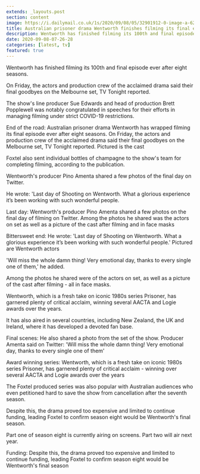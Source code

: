 ```yaml
---
extends: _layouts.post
section: content
image: https://i.dailymail.co.uk/1s/2020/09/08/05/32901912-0-image-a-62_1599539113206.jpg 
title: Australian prisoner drama Wentworth finishes filming its final episode ever 
description: Wentworth has finished filming its 100th and final episode ever after eight seasons. 
date: 2020-09-08-07-26-28 
categories: [latest, tv] 
featured: true 
--- 
```

Wentworth has finished filming its 100th and final episode ever after eight seasons.

On Friday, the actors and production crew of the acclaimed drama said their final goodbyes on the Melbourne set, TV Tonight reported.  

The show's line producer Sue Edwards and head of production Brett Popplewell was notably congratulated in speeches for their efforts in managing filming under strict COVID-19 restrictions. 

End of the road: Australian prisoner drama Wentworth has wrapped filming its final episode ever after eight seasons. On Friday, the actors and production crew of the acclaimed drama said their final goodbyes on the Melbourne set, TV Tonight reported. Pictured is the cast 

Foxtel also sent individual bottles of champagne to the show's team for completing filming, according to the publication. 

Wentworth's producer Pino Amenta shared a few photos of the final day on Twitter.

He wrote: 'Last day of Shooting on Wentworth. What a glorious experience it’s been working with such wonderful people. 

Last day: Wentworth's producer Pino Amenta shared a few photos on the final day of filming on Twitter. Among the photos he shared was the actors on set as well as a picture of the cast after filming and in face masks

Bittersweet end: He wrote: 'Last day of Shooting on Wentworth. What a glorious experience it’s been working with such wonderful people.' Pictured are Wentworth actors 

'Will miss the whole damn thing! Very emotional day, thanks to every single one of them,' he added.

Among the photos he shared were of the actors on set, as well as a picture of the cast after filming - all in face masks.

Wentworth, which is a fresh take on iconic 1980s series Prisoner, has garnered plenty of critical acclaim, winning several AACTA and Logie awards over the years.

It has also aired in several countries, including New Zealand, the UK and Ireland, where it has developed a devoted fan base.

Final scenes: He also shared a photo from the set of the show. Producer Amenta said on Twitter: 'Will miss the whole damn thing! Very emotional day, thanks to every single one of them'

Award winning series: Wentworth, which is a fresh take on iconic 1980s series Prisoner, has garnered plenty of critical acclaim - winning over several AACTA and Logie awards over the years

The Foxtel produced series was also popular with Australian audiences who even petitioned hard to save the show from cancellation after the seventh season.

Despite this, the drama proved too expensive and limited to continue funding, leading Foxtel to confirm season eight would be Wentworth's final season.

Part one of season eight is currently airing on screens. Part two will air next year.  

Funding: Despite this, the drama proved too expensive and limited to continue funding, leading Foxtel to confirm season eight would be Wentworth's final season

